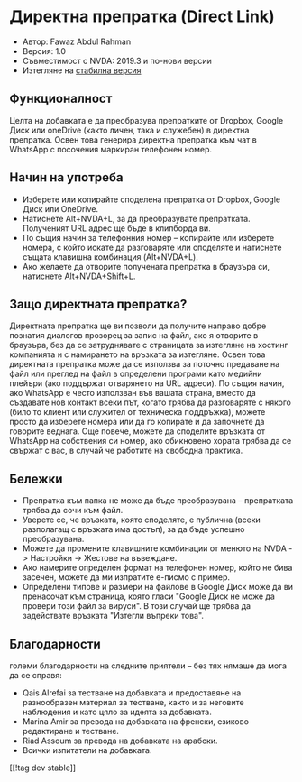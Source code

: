 # Директна препратка (Direct Link) #

* Автор: Fawaz Abdul Rahman
* Версия: 1.0
* Съвместимост с NVDA: 2019.3 и по-нови версии
* Изтегляне на [стабилна версия][1]

## Функционалност
Целта на добавката е да преобразува препратките от Dropbox, Google Диск или
oneDrive (както личен, така и служебен) в директна препратка. Освен това
генерира директна препратка към чат в WhatsApp с посочения маркиран
телефонен номер.

## Начин на употреба
* Изберете или копирайте споделена препратка от Dropbox, Google Диск или
  OneDrive.
* Натиснете Alt+NVDA+L, за да преобразувате препратката. Полученият URL
  адрес ще бъде в клипборда ви.
* По същия начин за телефонния номер – копирайте или изберете номера, с
  който искате да разговаряте или споделяте и натиснете същата клавишна
  комбинация (Alt+NVDA+L).
* Ако желаете да отворите получената препратка в браузъра си, натиснете
  Alt+NVDA+Shift+L.

## Защо директната препратка?
Директната препратка ще ви позволи да получите направо добре познатия
диалогов прозорец за запис на файл, ако я отворите в браузъра, без да се
затруднявате с страницата за изтегляне на хостинг компанията и с намирането
на връзката за изтегляне. Освен това директната препратка може да се
използва за поточно предаване на файл или преглед на файл в определени
програми като медийни плейъри (ако поддържат отварянето на URL адреси). По
същия начин, ако WhatsApp е често използван във вашата страна, вместо да
създавате нов контакт всеки път, когато трябва да разговаряте с някого (било
то клиент или служител от техническа поддръжка), можете просто да изберете
номера или да го копирате и да започнете да говорите веднага. Още повече,
можете да споделите връзката от WhatsApp на собствения си номер, ако
обикновено хората трябва да се свържат с вас, в случай че работите на
свободна практика.

## Бележки
* Препратка към папка не може да бъде преобразувана – препратката трябва да
  сочи към файл.
* Уверете се, че връзката, която споделяте, е публична (всеки разполагащ с
  връзката има достъп), за да бъде успешно преобразувана.
* Можете да промените клавишните комбинации от менюто на NVDA -> Настройки
  -> Жестове на въвеждане.
* Ако намерите определен формат на телефонен номер, който не бива засечен,
  можете да ми изпратите е-писмо с пример.
* Определени типове и размери на файлове в Google Диск може да ви пренасочат
  към страница, която гласи "Google Диск не може да провери този файл за
  вируси". В този случай ще трябва да задействате връзката "Изтегли въпреки
  това".

## Благодарности
големи благодарности на следните приятели – без тях нямаше да мога да се
справя:

* Qais Alrefai за тестване на добавката и предоставяне на разнообразен
  материал за тестване, както и за неговите наблюдения и като цяло за идеята
  за добавката.
* Marina Amir за превода на добавката на френски, езиково редактиране и
  тестване.
* Riad Assoum за превода на добавката на арабски.
* Всички изпитатели на добавката.

[[!tag dev stable]]

[1]: https://addons.nvda-project.org/files/get.php?file=directlink
